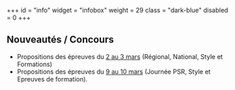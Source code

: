 +++
id = "info"
widget = "infobox"
weight = 29
class = "dark-blue"
disabled = 0
+++
## Nouveautés / Concours

- Propositions des épreuves du [2 au 3 mars](/concours/2024/2024-03-02/) (Régional, National, Style et Formations)
- Propositions des épreuves du [9 au 10 mars](/concours/2024/2024-03-09/) (Journée PSR, Style et Epreuves de formation).